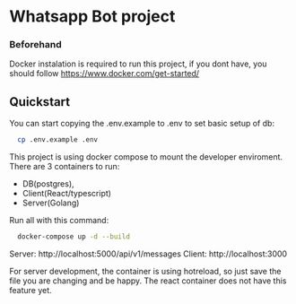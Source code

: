 # Whatsapp Bot project


### Beforehand
Docker instalation is required to run this project, if you dont have, you should follow https://www.docker.com/get-started/



## Quickstart
You can start copying the .env.example to .env to set basic setup of db:
```bash
  cp .env.example .env
```

This project is using docker compose to mount the developer enviroment. There are 3 containers to run:
- DB(postgres),
- Client(React/typescript)
- Server(Golang)

Run all with this command:
```bash
  docker-compose up -d --build
```

Server: http://localhost:5000/api/v1/messages
Client: http://localhost:3000

For server development, the container is using hotreload, so just save the file you are changing and be happy. The react container does not have this feature yet.